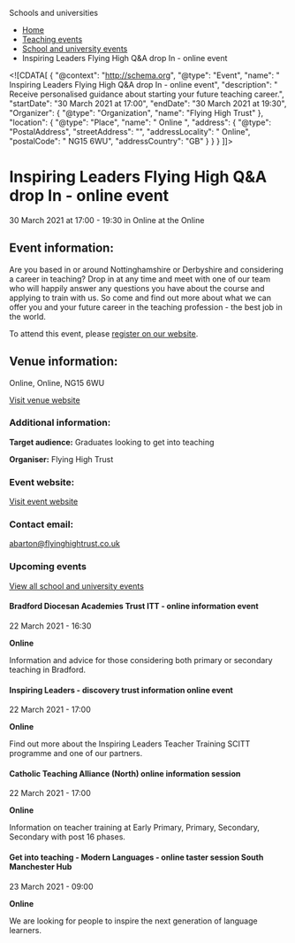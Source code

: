 Schools and universities

*   [Home](/)
*   [Teaching events](/teaching-events)
*   [School and university events](/teaching-events/training-provider-events)
*   Inspiring Leaders Flying High Q&A drop In - online event

<!\[CDATA\[ { "@context": "http://schema.org", "@type": "Event", "name": " Inspiring Leaders Flying High Q&amp;A drop In - online event", "description": " Receive personalised guidance about starting your future teaching career.", "startDate": "30 March 2021 at 17:00", "endDate": "30 March 2021 at 19:30", "Organizer": { "@type": "Organization", "name": "Flying High Trust" }, "location": { "@type": "Place", "name": " Online ", "address": { "@type": "PostalAddress", "streetAddress": "", "addressLocality": " Online", "postalCode": " NG15 6WU", "addressCountry": "GB" } } } \]\]>

Inspiring Leaders Flying High Q&A drop In - online event
========================================================

30 March 2021 at 17:00 - 19:30 in Online at the Online

Event information:
------------------

Are you based in or around Nottinghamshire or Derbyshire and considering a career in teaching? Drop in at any time and meet with one of our team who will happily answer any questions you have about the course and applying to train with us. So come and find out more about what we can offer you and your future career in the teaching profession - the best job in the world.

To attend this event, please [register on our website](https://www.eventbrite.co.uk/e/inspiring-leaders-flying-high-q-a-drop-in-tickets-138470508017).

Venue information:
------------------

Online, Online, NG15 6WU

[Visit venue website](https://www.inspiringleadersscitt.com/ "Online")

### Additional information:

**Target audience:** Graduates looking to get into teaching

**Organiser:** Flying High Trust

### Event website:

[Visit event website](https://www.eventbrite.co.uk/e/inspiring-leaders-flying-high-q-a-drop-in-tickets-138470508017)

### Contact email:

[abarton@flyinghightrust.co.uk](mailto:abarton@flyinghightrust.co.uk)

### Upcoming events

[View all school and university events](/teaching-events/training-provider-events)

[](/teaching-events/training-provider-events/210322-bradford-diocesan-academies-trust-itt-online-information-event)

#### Bradford Diocesan Academies Trust ITT - online information event

22 March 2021 - 16:30

**Online**

Information and advice for those considering both primary or secondary teaching in Bradford.

[](/teaching-events/training-provider-events/210322-inspiring-leaders-discovery-trust-information-online-event)

#### Inspiring Leaders - discovery trust information online event

22 March 2021 - 17:00

**Online**

Find out more about the Inspiring Leaders Teacher Training SCITT programme and one of our partners.

[](/teaching-events/training-provider-events/210322-catholic-teaching-alliance-north-online-information-session)

#### Catholic Teaching Alliance (North) online information session

22 March 2021 - 17:00

**Online**

Information on teacher training at Early Primary, Primary, Secondary, Secondary with post 16 phases.

[](/teaching-events/training-provider-events/210323-get-into-teaching-modern-languages-online-taster-session-south-manchester-hub)

#### Get into teaching - Modern Languages - online taster session South Manchester Hub

23 March 2021 - 09:00

**Online**

We are looking for people to inspire the next generation of language learners.